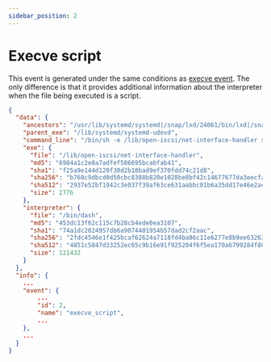 ```yaml
---
sidebar_position: 2
---
```


# Execve script

This event is generated under the same conditions as [execve event](execve). The only difference is that it provides additional information about the interpreter when the file being executed is a script.

```json
{
  "data": {
    "ancestors": "/usr/lib/systemd/systemd|/snap/lxd/24061/bin/lxd|/snap/lxd/24061/bin/lxd|/lib/systemd/systemd|/lib/systemd/systemd-udevd",
    "parent_exe": "/lib/systemd/systemd-udevd",
    "command_line": "/bin/sh -e /lib/open-iscsi/net-interface-handler start",
    "exe": {
      "file": "/lib/open-iscsi/net-interface-handler",
      "md5": "6984a1c2e8a7adfef586695bcabfab41",
      "sha1": "f25a9e144d120f30d2b18bad9ef370fdd74c21d8",
      "sha256": "b760c9dbcd0d50cbc8388b820e1028be8bf42c14677677da3eecfa86af173351",
      "sha512": "2937e52bf1942c3e037f39af63ce631aabbc01b6a35dd17e46e2aca5b1a9b0ece204de5f3c6e2b202e8e92e9b5dc4a2b8491fe6e56482657ed508f95a8cca9b3",
      "size": 2776
    },
    "interpreter": {
      "file": "/bin/dash",
      "md5": "453dc13f62c115c7b28cb4ede0ea3107",
      "sha1": "74a1dc2024957db6a9074401954b57dad2cf2aac",
      "sha256": "2fdc4546e1f425bcaf62624a7118fd4ba86c11e6277e8b9ee63263eb0dcbc6c5",
      "sha512": "4851c5847d33252ec65c9b16e91f925204f6f5ea170a6799284f80f44605389186454f40094e55c023d4f0eaec83f48d006af6f8a4332c6eb7ad5c6c27bb55f1",
      "size": 121432
    }
  },
  "info": {
    ...
    "event": {
        ...
        "id": 2,
        "name": "execve_script",
        ...
    },
    ...
  }
}
```
